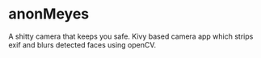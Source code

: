 # anonMeyes
A shitty camera that keeps you safe. 
Kivy based camera app which strips exif and blurs detected faces using openCV.
